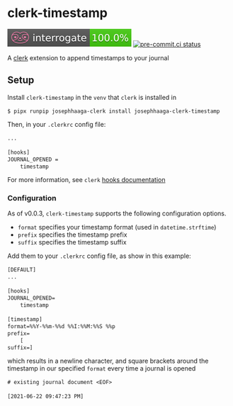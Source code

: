 # clerk-timestamp

![Interrogate docstring coverage](./docs/_static/interrogate-badge.svg)
[![pre-commit.ci status](https://results.pre-commit.ci/badge/github/josephhaaga/clerk-timestamp/main.svg)](https://results.pre-commit.ci/latest/github/josephhaaga/clerk-timestamp/main)

A [clerk](https://github.com/josephhaaga/clerk) extension to append timestamps to your journal


## Setup

Install `clerk-timestamp` in the `venv` that `clerk` is installed in

```
$ pipx runpip josephhaaga-clerk install josephhaaga-clerk-timestamp
```

Then, in your `.clerkrc` config file:

```
...

[hooks]
JOURNAL_OPENED =
    timestamp
```

For more information, see `clerk` [hooks documentation](https://github.com/josephhaaga/clerk#hooks)


### Configuration

As of v0.0.3, `clerk-timestamp` supports the following configuration options.

* `format` specifies your timestamp format (used in `datetime.strftime`)
* `prefix` specifies the timestamp prefix
* `suffix` specifies the timestamp suffix

Add them to your `.clerkrc` config file, as show in this example:
```
[DEFAULT]
...

[hooks]
JOURNAL_OPENED=
    timestamp

[timestamp]
format=%%Y-%%m-%%d %%I:%%M:%%S %%p
prefix=
    [
suffix=]
```

which results in a newline character, and square brackets around the timestamp in our specified `format` every time a journal is opened

```
# existing journal document <EOF>

[2021-06-22 09:47:23 PM]
```
